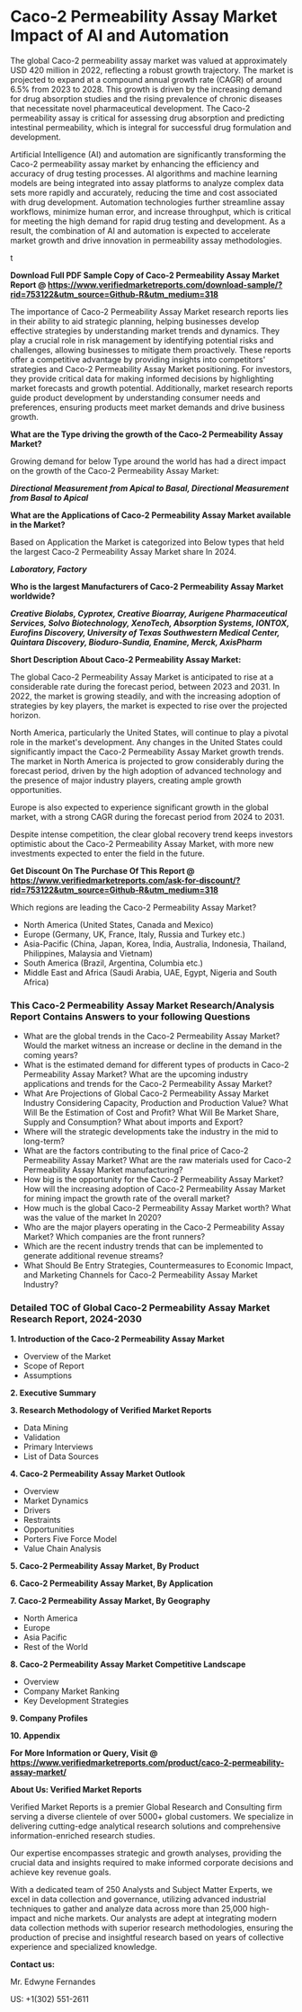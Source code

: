 <meta name="title" content="Global Caco-2 Permeability Assay Market Impact of AI and Automation"><meta name="description" content="The global Caco-2 permeability assay market was valued at approximately USD 420 million in 2022, reflecting a robust growth trajectory. The market is projected to expa"><meta name="title" content="Caco-2 Permeability Assay Market Size, Share, Scope, Trends, Growth, Opportunities, Analysis, Forecast"><h1>Caco-2 Permeability Assay Market Impact of AI and Automation</h1><p>The global Caco-2 permeability assay market was valued at approximately USD 420 million in 2022, reflecting a robust growth trajectory. The market is projected to expand at a compound annual growth rate (CAGR) of around 6.5% from 2023 to 2028. This growth is driven by the increasing demand for drug absorption studies and the rising prevalence of chronic diseases that necessitate novel pharmaceutical development. The Caco-2 permeability assay is critical for assessing drug absorption and predicting intestinal permeability, which is integral for successful drug formulation and development.</p><p>Artificial Intelligence (AI) and automation are significantly transforming the Caco-2 permeability assay market by enhancing the efficiency and accuracy of drug testing processes. AI algorithms and machine learning models are being integrated into assay platforms to analyze complex data sets more rapidly and accurately, reducing the time and cost associated with drug development. Automation technologies further streamline assay workflows, minimize human error, and increase throughput, which is critical for meeting the high demand for rapid drug testing and development. As a result, the combination of AI and automation is expected to accelerate market growth and drive innovation in permeability assay methodologies.</p>t</p><p id="" class=""><strong>Download Full PDF Sample Copy of Caco-2 Permeability Assay Market Report @ <a href="https://www.verifiedmarketreports.com/download-sample/?rid=753122&utm_source=Github-R&utm_medium=318" target="_blank">https://www.verifiedmarketreports.com/download-sample/?rid=753122&utm_source=Github-R&utm_medium=318</a></strong></p><p>The importance of&nbsp;Caco-2 Permeability Assay Market research reports lies in their ability to aid strategic planning, helping businesses develop effective strategies by understanding market trends and dynamics. They play a crucial role in risk management by identifying potential risks and challenges, allowing businesses to mitigate them proactively. These reports offer a competitive advantage by providing insights into competitors' strategies and Caco-2 Permeability Assay Market positioning. For investors, they provide critical data for making informed decisions by highlighting market forecasts and growth potential. Additionally, market research reports guide product development by understanding consumer needs and preferences, ensuring products meet market demands and drive business growth.</p><p><strong>What are the&nbsp;Type driving the growth of the Caco-2 Permeability Assay Market?</strong></p><p id="" class="">Growing demand for below Type around the world has had a direct impact on the growth of the Caco-2 Permeability Assay Market:</p><em><strong>Directional Measurement from Apical to Basal, Directional Measurement from Basal to Apical</strong></em></p><strong>What are the&nbsp;Applications&nbsp;of Caco-2 Permeability Assay Market available in the Market?</strong></p><p id="" class="">Based on Application the Market is categorized into Below types that held the largest Caco-2 Permeability Assay Market share In 2024.</p><em><strong>Laboratory, Factory</strong></em></p><strong>Who is the largest Manufacturers of Caco-2 Permeability Assay Market worldwide?</strong></p><p><em><strong>Creative Biolabs, Cyprotex, Creative Bioarray, Aurigene Pharmaceutical Services, Solvo Biotechnology, XenoTech, Absorption Systems, IONTOX, Eurofins Discovery, University of Texas Southwestern Medical Center, Quintara Discovery, Bioduro-Sundia, Enamine, Merck, AxisPharm</strong></em></p><p id="" class=""><strong>Short Description About Caco-2 Permeability Assay Market:</strong></p><p>The global Caco-2 Permeability Assay Market is anticipated to rise at a considerable rate during the forecast period, between 2023 and 2031. In 2022, the market is growing steadily, and with the increasing adoption of strategies by key players, the market is expected to rise over the projected horizon.</p><p>North America, particularly the United States, will continue to play a pivotal role in the market's development. Any changes in the United States could significantly impact the Caco-2 Permeability Assay Market growth trends. The market in North America is projected to grow considerably during the forecast period, driven by the high adoption of advanced technology and the presence of major industry players, creating ample growth opportunities.</p><p>Europe is also expected to experience significant growth in the global market, with a strong CAGR during the forecast period from 2024 to 2031.</p><p>Despite intense competition, the clear global recovery trend keeps investors optimistic about the Caco-2 Permeability Assay Market, with more new investments expected to enter the field in the future.</p><p id="" class=""><strong>Get Discount On The Purchase Of This Report @ <a href="https://www.verifiedmarketreports.com/ask-for-discount/?rid=753122&utm_source=Github-R&utm_medium=318" target="_blank">https://www.verifiedmarketreports.com/ask-for-discount/?rid=753122&utm_source=Github-R&utm_medium=318</a></strong></p>Which regions are leading the Caco-2 Permeability Assay Market?</p><ul><li>North America (United States, Canada and Mexico)</li><li>Europe (Germany, UK, France, Italy, Russia and Turkey etc.)</li><li>Asia-Pacific (China, Japan, Korea, India, Australia, Indonesia, Thailand, Philippines, Malaysia and Vietnam)</li><li>South America (Brazil, Argentina, Columbia etc.)</li><li>Middle East and Africa (Saudi Arabia, UAE, Egypt, Nigeria and South Africa)</li></ul><h3 id="" class="">This Caco-2 Permeability Assay Market Research/Analysis Report Contains Answers to your following Questions</h3><ul><li>What are the global trends in the Caco-2 Permeability Assay Market? Would the market witness an increase or decline in the demand in the coming years?</li><li>What is the estimated demand for different types of products in Caco-2 Permeability Assay Market? What are the upcoming industry applications and trends for the Caco-2 Permeability Assay Market?</li><li>What Are Projections of Global Caco-2 Permeability Assay Market Industry Considering Capacity, Production and Production Value? What Will Be the Estimation of Cost and Profit? What Will Be Market Share, Supply and Consumption? What about imports and Export?</li><li>Where will the strategic developments take the industry in the mid to long-term?</li><li>What are the factors contributing to the final price of Caco-2 Permeability Assay Market? What are the raw materials used for Caco-2 Permeability Assay Market manufacturing?</li><li>How big is the opportunity for the Caco-2 Permeability Assay Market? How will the increasing adoption of Caco-2 Permeability Assay Market for mining impact the growth rate of the overall market?</li><li>How much is the global Caco-2 Permeability Assay Market worth? What was the value of the market In 2020?</li><li>Who are the major players operating in the Caco-2 Permeability Assay Market? Which companies are the front runners?</li><li>Which are the recent industry trends that can be implemented to generate additional revenue streams?</li><li>What Should Be Entry Strategies, Countermeasures to Economic Impact, and Marketing Channels for Caco-2 Permeability Assay Market Industry?</li></ul><h3 id="" class="">Detailed TOC of Global Caco-2 Permeability Assay Market Research Report, 2024-2030</h3><p id="" class=""><strong>1. Introduction of the Caco-2 Permeability Assay Market</strong></p><ul><li>Overview of the Market</li><li>Scope of Report</li><li>Assumptions</li></ul><p id="" class=""><strong>2. Executive Summary</strong></p><p id="" class=""><strong>3. Research Methodology of Verified Market Reports</strong></p><ul><li>Data Mining</li><li>Validation</li><li>Primary Interviews</li><li>List of Data Sources</li></ul><p id="" class=""><strong>4. Caco-2 Permeability Assay Market Outlook</strong></p><ul><li>Overview</li><li>Market Dynamics</li><li>Drivers</li><li>Restraints</li><li>Opportunities</li><li>Porters Five Force Model</li><li>Value Chain Analysis</li></ul><p id="" class=""><strong>5. Caco-2 Permeability Assay Market, By Product</strong></p><p id="" class=""><strong>6. Caco-2 Permeability Assay Market, By Application</strong></p><p id="" class=""><strong>7. Caco-2 Permeability Assay Market, By Geography</strong></p><ul><li>North America</li><li>Europe</li><li>Asia Pacific</li><li>Rest of the World</li></ul><p id="" class=""><strong>8. Caco-2 Permeability Assay Market Competitive Landscape</strong></p><ul><li>Overview</li><li>Company Market Ranking</li><li>Key Development Strategies</li></ul><p id="" class=""><strong>9. Company Profiles</strong></p><p id="" class=""><strong>10. Appendix</strong></p><p id="" class=""><strong>For More Information or Query, Visit @ <a href="https://www.verifiedmarketreports.com/product/caco-2-permeability-assay-market/" target="_blank">https://www.verifiedmarketreports.com/product/caco-2-permeability-assay-market/</a></strong></p><p id="" class=""><strong>About Us: Verified Market Reports</strong></p><p id="" class="">Verified Market Reports is a premier Global Research and Consulting firm serving a diverse clientele of over 5000+ global customers. We specialize in delivering cutting-edge analytical research solutions and comprehensive information-enriched research studies.</p><p id="" class="">Our expertise encompasses strategic and growth analyses, providing the crucial data and insights required to make informed corporate decisions and achieve key revenue goals.</p><p id="" class="">With a dedicated team of 250 Analysts and Subject Matter Experts, we excel in data collection and governance, utilizing advanced industrial techniques to gather and analyze data across more than 25,000 high-impact and niche markets. Our analysts are adept at integrating modern data collection methods with superior research methodologies, ensuring the production of precise and insightful research based on years of collective experience and specialized knowledge.</p><p id="" class=""><strong>Contact us:</strong></p><p id="" class="">Mr. Edwyne Fernandes</p><p id="" class="">US: +1(302) 551-2611</p>